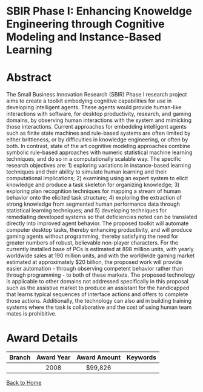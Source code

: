
SBIR Phase I: Enhancing Knoweldge Engineering through Cognitive Modeling and Instance-Based Learning
====================================================================================================

# Abstract


The Small Business Innovation Research (SBIR) Phase I research project aims to create a toolkit embodying cognitive capabilities for use in developing intelligent agents. These agents would provide human-like interactions with software, for desktop productivity, research, and gaming domains, by observing human interactions with the system and mimicking those interactions. Current approaches for embedding intelligent agents such as finite state machines and rule-based systems are often limited by either brittleness, or by difficulties in knowledge engineering, or often by both. In contrast, state of the art cognitive modeling approaches combine symbolic rule-based approaches with numeric statistical machine learning techniques, and do so in a computationally scalable way. The specific research objectives are: 1) exploring variations in instance-based learning techniques and their ability to simulate human learning and their computational implications; 2) examining using an expert system to elicit knowledge and produce a task skeleton for organizing knowledge; 3) exploring plan recognition techniques for mapping a stream of human behavior onto the elicited task structure; 4) exploring the extraction of strong knowledge from segmented human performance data through statistical learning techniques; and 5) developing techniques for remediating developed systems so that deficiencies noted can be translated directly into improved agent behavior.  The proposed toolkit will automate computer desktop tasks, thereby enhancing productivity, and will produce gaming agents without programming, thereby
satisfying the need for greater numbers of robust, believable non-player characters. For the currently installed base of PCs is estimated at 898 million units, with yearly worldwide sales at 190 million units, and with the worldwide gaming market estimated at approximately $20 billion, the proposed work will provide easier automation - through observing competent behavior rather than through programming - to both of these markets. The proposed technology is applicable to other domains not addressed specifically in this proposal such as the assistive market to produce an assistant for the handicapped that learns typical sequences of interface actions and offers to complete those actions. Additionally, the technology can also aid in building training systems where the task is collaborative and the cost of using human team mates is prohibitive.  

# Award Details

|Branch|Award Year|Award Amount|Keywords|
| :---: | :---: | :---: | :---: |
||2008|$99,826||
  
  


[Back to Home](https://github.com/chrischow/dod_sbir_awards#102)